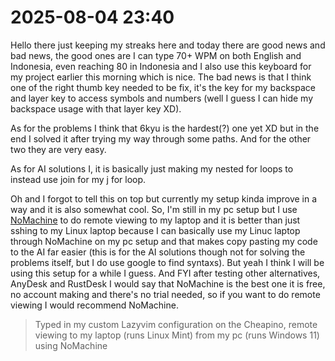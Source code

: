 # 2025-08-04 23:40

Hello there just keeping my streaks here and today there are good news and bad news, the good ones are I can type 70+ WPM on both English and Indonesia, even reaching 80 in Indonesia and I also use this keyboard for my project earlier this morning which is nice. The bad news is that I think one of the right thumb key needed to be fix, it's the key for my backspace and layer key to access symbols and numbers (well I guess I can hide my backspace usage with that layer key XD).

As for the problems I think that 6kyu is the hardest(?) one yet XD but in the end I solved it after trying my way through some paths. And for the other two they are very easy.

As for AI solutions I, it is basically just making my nested for loops to instead use join for my j for loop.

Oh and I forgot to tell this on top but currently my setup kinda improve in a way and it is also somewhat cool. So, I'm still in my pc setup but I use [NoMachine](https://www.nomachine.com/) to do remote viewing to my laptop and it is better than just sshing to my Linux laptop because I can basically use my Linuc laptop through NoMachine on my pc setup and that makes copy pasting my code to the AI far easier (this is for the AI solutions though not for solving the problems itself, but I do use google to find syntaxs). But yeah I think I will be using this setup for a while I guess. And FYI after testing other alternatives, AnyDesk and RustDesk I would say that NoMachine is the best one it is free, no account making and there's no trial needed, so if you want to do remote viewing I would recommend NoMachine.

> Typed in my custom Lazyvim configuration on the Cheapino, remote viewing to my laptop (runs Linux Mint) from my pc (runs Windows 11) using NoMachine
